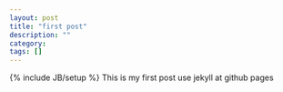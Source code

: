 ```yaml
---
layout: post
title: "first post"
description: ""
category: 
tags: []
---
```

{% include JB/setup %}
This is my first post use jekyll at github pages
